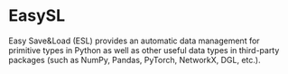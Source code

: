 # EasySL
Easy Save&amp;Load (ESL) provides an automatic data management for primitive types in Python as well as other useful data types in third-party packages (such as NumPy, Pandas, PyTorch, NetworkX, DGL, etc.). 
